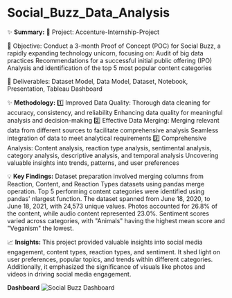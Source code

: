 # Social_Buzz_Data_Analysis

✨ **Summary:**
🔹 Project: Accenture-Internship-Project

🔹 Objective: Conduct a 3-month Proof of Concept (POC) for Social Buzz, a rapidly expanding technology unicorn, focusing on:
Audit of big data practices
Recommendations for a successful initial public offering (IPO)
Analysis and identification of the top 5 most popular content categories

🔹 Deliverables: Dataset Model, Data Model, Dataset, Notebook, Presentation, Tableau Dashboard

✨ **Methodology:**
1️⃣ Improved Data Quality:
Thorough data cleaning for accuracy, consistency, and reliability
Enhancing data quality for meaningful analysis and decision-making
2️⃣ Effective Data Merging:
Merging relevant data from different sources to facilitate comprehensive analysis
Seamless integration of data to meet analytical requirements
3️⃣ Comprehensive Analysis:
Content analysis, reaction type analysis, sentimental analysis, category analysis, descriptive analysis, and temporal analysis
Uncovering valuable insights into trends, patterns, and user preferences

💡 **Key Findings:**
Dataset preparation involved merging columns from Reaction, Content, and Reaction Types datasets using pandas merge operation.
Top 5 performing content categories were identified using pandas' nlargest function.
The dataset spanned from June 18, 2020, to June 18, 2021, with 24,573 unique values.
Photos accounted for 26.8% of the content, while audio content represented 23.0%.
Sentiment scores varied across categories, with "Animals" having the highest mean score and "Veganism" the lowest.

📈 **Insights:**
This project provided valuable insights into social media engagement, content types, reaction types, and sentiment. It shed light on user preferences, popular topics, and trends within different categories. Additionally, it emphasized the significance of visuals like photos and videos in driving social media engagement.

**Dashboard**
![Social Buzz Dashboard]()
